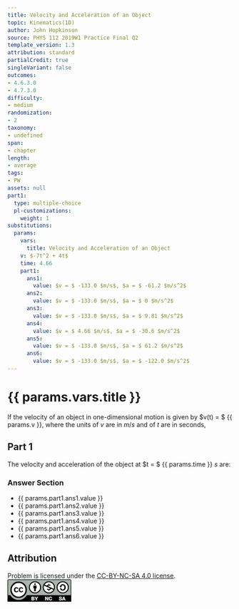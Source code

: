 ```yaml
---
title: Velocity and Acceleration of an Object
topic: Kinematics(1D)
author: John Hopkinson
source: PHYS 112 2019W1 Practice Final Q2
template_version: 1.3
attribution: standard
partialCredit: true
singleVariant: false
outcomes:
- 4.6.3.0
- 4.7.3.0
difficulty:
- medium
randomization:
- 2
taxonomy:
- undefined
span:
- chapter
length:
- average
tags:
- PW
assets: null
part1:
  type: multiple-choice
  pl-customizations:
    weight: 1
substitutions:
  params:
    vars:
      title: Velocity and Acceleration of an Object
    v: $-7t^2 + 4t$
    time: 4.66
    part1:
      ans1:
        value: $v = $ -133.0 $m/s$, $a = $ -61.2 $m/s^2$
      ans2:
        value: $v = $ -133.0 $m/s$, $a = $ 0 $m/s^2$
      ans3:
        value: $v = $ -133.0 $m/s$, $a = $ 9.81 $m/s^2$
      ans4:
        value: $v = $ 4.66 $m/s$, $a = $ -30.6 $m/s^2$
      ans5:
        value: $v = $ -133.0 $m/s$, $a = $ 61.2 $m/s^2$
      ans6:
        value: $v = $ -133.0 $m/s$, $a = $ -122.0 $m/s^2$
---
```

# {{ params.vars.title }}
If the velocity of an object in one-dimensional motion is given by $v(t) = $ {{ params.v }}, where the units of $v$ are in $m/s$ and of $t$ are in seconds,

## Part 1

The velocity and acceleration of the object at $t = $ {{ params.time }} $s$ are:

### Answer Section

- {{ params.part1.ans1.value }}
- {{ params.part1.ans2.value }}
- {{ params.part1.ans3.value }}
- {{ params.part1.ans4.value }}
- {{ params.part1.ans5.value }}
- {{ params.part1.ans6.value }}

## Attribution

Problem is licensed under the [CC-BY-NC-SA 4.0 license](https://creativecommons.org/licenses/by-nc-sa/4.0/).<br> ![The Creative Commons 4.0 license requiring attribution-BY, non-commercial-NC, and share-alike-SA license.](https://raw.githubusercontent.com/firasm/bits/master/by-nc-sa.png)